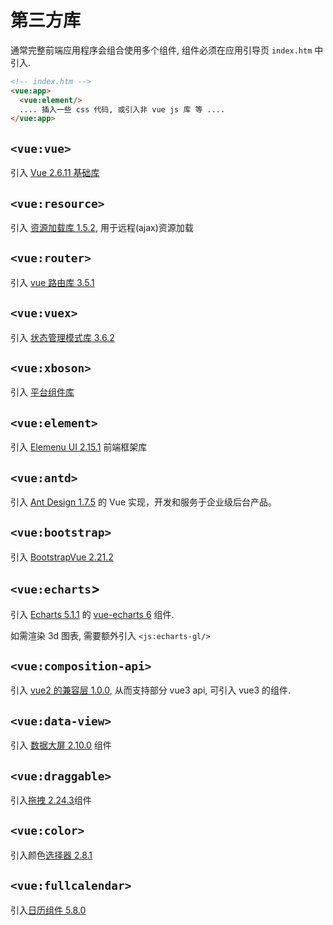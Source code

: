 # 第三方库


通常完整前端应用程序会组合使用多个组件, 组件必须在应用引导页 `index.htm` 中引入.

```html
<!-- index.htm -->
<vue:app>
  <vue:element/>
  .... 插入一些 css 代码, 或引入非 vue js 库 等 ....
</vue:app>
```


## `<vue:vue>`

引入 [Vue 2.6.11 基础库](https://cn.vuejs.org/v2/guide/index.html)

## `<vue:resource>`

引入 [资源加载库 1.5.2](https://github.com/pagekit/vue-resource/blob/develop/docs/api.md), 用于远程(ajax)资源加载

## `<vue:router>`

引入 [vue 路由库 3.5.1](https://router.vuejs.org/zh/guide/)

## `<vue:vuex>`

引入 [状态管理模式库 3.6.2](https://vuex.vuejs.org/)

## `<vue:xboson>`

引入 [平台组件库](ui-docs/xboson-vue.md)

## `<vue:element>`

引入 [Elemenu UI 2.15.1](https://element.eleme.io/#/zh-CN) 前端框架库

## `<vue:antd>`

引入 [Ant Design 1.7.5](https://www.antdv.com/docs/vue/introduce-cn/) 的 Vue 实现，开发和服务于企业级后台产品。

## `<vue:bootstrap>`

引入 [BootstrapVue 2.21.2](https://bootstrap-vue.org/docs)

## `<vue:echarts`>

引入 [Echarts 5.1.1](https://echarts.apache.org/zh/tutorial.html) 的 [vue-echarts 6](https://github.com/ecomfe/vue-echarts) 组件.

如需渲染 3d 图表, 需要额外引入 `<js:echarts-gl/>`

## `<vue:composition-api>`

引入 [vue2 的兼容层 1.0.0](https://github.com/vuejs/composition-api), 从而支持部分 vue3 api, 可引入 vue3 的组件.


## `<vue:data-view>`

引入 [数据大屏 2.10.0](https://github.com/DataV-Team/DataV) 组件


## `<vue:draggable>`

引入[拖拽 2.24.3](https://github.com/SortableJS/Vue.Draggable)组件

## `<vue:color>`

引入颜色[选择器 2.8.1](https://github.com/xiaokaike/vue-color)


## `<vue:fullcalendar>`

引入[日历组件 5.8.0](https://fullcalendar.io/)